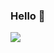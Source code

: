 ### Hello 👋

<img src="https://img.shields.io/badge/GitHub-100000?style=for-the-badge&logo=github&logoColor=white"/>
